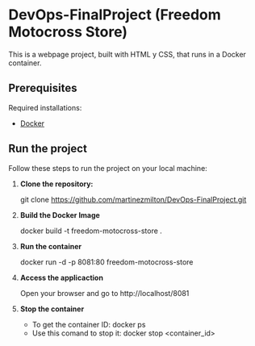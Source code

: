 # DevOps-FinalProject (Freedom Motocross Store)
This is a webpage project, built with HTML y CSS, that runs in a Docker container.

## Prerequisites
Required installations:
- [Docker](https://docs.docker.com/get-docker/)
## Run the project
Follow these steps to run the project on your local machine:

1. **Clone the repository:**

   git clone https://github.com/martinezmilton/DevOps-FinalProject.git
2. **Build the Docker Image**
   
   docker build -t freedom-motocross-store .
3. **Run the container**
   
   docker run -d -p 8081:80 freedom-motocross-store
4. **Access the applicaction**

   Open your browser and go to http://localhost/8081
5. **Stop the container**
   
   - To get the container ID: docker ps
   - Use this comand to stop it: docker stop <container_id>

